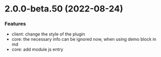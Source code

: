 # 2.0.0-beta.50 (2022-08-24)

### Features
- client: change the style of the plugin
- core: the necessary info can be ignored now, when using demo block in md
- core: add module js entry
